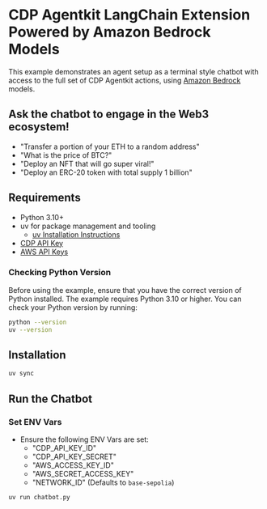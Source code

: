 # CDP Agentkit LangChain Extension Powered by Amazon Bedrock Models

This example demonstrates an agent setup as a terminal style chatbot with access to the full set of CDP Agentkit actions, using [Amazon Bedrock](https://aws.amazon.com/bedrock/) models.

## Ask the chatbot to engage in the Web3 ecosystem!
- "Transfer a portion of your ETH to a random address"
- "What is the price of BTC?"
- "Deploy an NFT that will go super viral!"
- "Deploy an ERC-20 token with total supply 1 billion"

## Requirements
- Python 3.10+
- uv for package management and tooling
  - [uv Installation Instructions](https://github.com/astral-sh/uv?tab=readme-ov-file#installation)
- [CDP API Key](https://portal.cdp.coinbase.com/access/api)
- [AWS API Keys](https://aws.amazon.com/bedrock/)

### Checking Python Version
Before using the example, ensure that you have the correct version of Python installed. The example requires Python 3.10 or higher. You can check your Python version by running:

```bash
python --version
uv --version
```

## Installation
```bash
uv sync
```

## Run the Chatbot

### Set ENV Vars
- Ensure the following ENV Vars are set:
  - "CDP_API_KEY_ID"
  - "CDP_API_KEY_SECRET"
  - "AWS_ACCESS_KEY_ID"
  - "AWS_SECRET_ACCESS_KEY"
  - "NETWORK_ID" (Defaults to `base-sepolia`)

```bash
uv run chatbot.py
``` 
